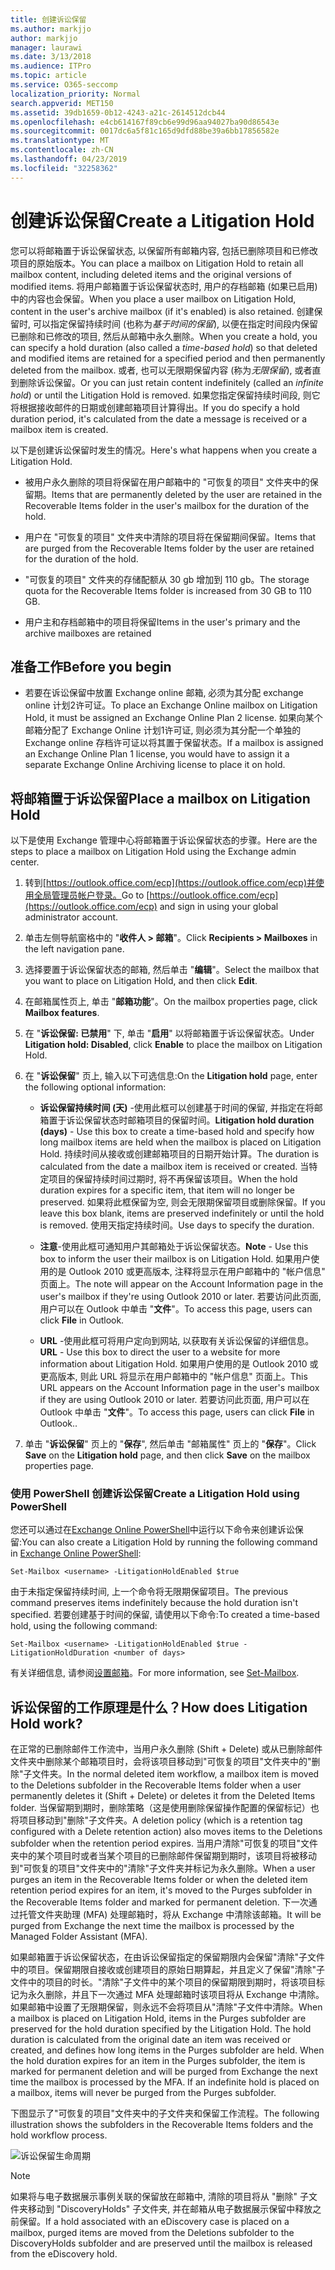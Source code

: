 ```yaml
---
title: 创建诉讼保留
ms.author: markjjo
author: markjjo
manager: laurawi
ms.date: 3/13/2018
ms.audience: ITPro
ms.topic: article
ms.service: O365-seccomp
localization_priority: Normal
search.appverid: MET150
ms.assetid: 39db1659-0b12-4243-a21c-2614512dcb44
ms.openlocfilehash: e4cb614167f89cb6e99d96aa94027ba90d86543e
ms.sourcegitcommit: 0017dc6a5f81c165d9dfd88be39a6bb17856582e
ms.translationtype: MT
ms.contentlocale: zh-CN
ms.lasthandoff: 04/23/2019
ms.locfileid: "32258362"
---
```

# <a name="create-a-litigation-hold"></a><span data-ttu-id="3bc96-102">创建诉讼保留</span><span class="sxs-lookup"><span data-stu-id="3bc96-102">Create a Litigation Hold</span></span>

<span data-ttu-id="3bc96-103">您可以将邮箱置于诉讼保留状态, 以保留所有邮箱内容, 包括已删除项目和已修改项目的原始版本。</span><span class="sxs-lookup"><span data-stu-id="3bc96-103">You can place a mailbox on Litigation Hold to retain all mailbox content, including deleted items and the original versions of modified items.</span></span> <span data-ttu-id="3bc96-104">将用户邮箱置于诉讼保留状态时, 用户的存档邮箱 (如果已启用) 中的内容也会保留。</span><span class="sxs-lookup"><span data-stu-id="3bc96-104">When you place a user mailbox on Litigation Hold, content in the user's archive mailbox (if it's enabled) is also retained.</span></span> <span data-ttu-id="3bc96-105">创建保留时, 可以指定保留持续时间 (也称为*基于时间的保留*), 以便在指定时间段内保留已删除和已修改的项目, 然后从邮箱中永久删除。</span><span class="sxs-lookup"><span data-stu-id="3bc96-105">When you create a hold, you can specify a hold duration (also called a *time-based hold*) so that deleted and modified items are retained for a specified period and then permanently deleted from the mailbox.</span></span> <span data-ttu-id="3bc96-106">或者, 也可以无限期保留内容 (称为*无限保留*), 或者直到删除诉讼保留。</span><span class="sxs-lookup"><span data-stu-id="3bc96-106">Or you can just retain content indefinitely (called an *infinite hold*) or until the Litigation Hold is removed.</span></span> <span data-ttu-id="3bc96-107">如果您指定保留持续时间段, 则它将根据接收邮件的日期或创建邮箱项目计算得出。</span><span class="sxs-lookup"><span data-stu-id="3bc96-107">If you do specify a hold duration period, it's calculated from the date a message is received or a mailbox item is created.</span></span> 
  
<span data-ttu-id="3bc96-108">以下是创建诉讼保留时发生的情况。</span><span class="sxs-lookup"><span data-stu-id="3bc96-108">Here's what happens when you create a Litigation Hold.</span></span>
  
- <span data-ttu-id="3bc96-109">被用户永久删除的项目将保留在用户邮箱中的 "可恢复的项目" 文件夹中的保留期。</span><span class="sxs-lookup"><span data-stu-id="3bc96-109">Items that are permanently deleted by the user are retained in the Recoverable Items folder in the user's mailbox for the duration of the hold.</span></span>
    
- <span data-ttu-id="3bc96-110">用户在 "可恢复的项目" 文件夹中清除的项目将在保留期间保留。</span><span class="sxs-lookup"><span data-stu-id="3bc96-110">Items that are purged from the Recoverable Items folder by the user are retained for the duration of the hold.</span></span>
    
- <span data-ttu-id="3bc96-111">"可恢复的项目" 文件夹的存储配额从 30 gb 增加到 110 gb。</span><span class="sxs-lookup"><span data-stu-id="3bc96-111">The storage quota for the Recoverable Items folder is increased from 30 GB to 110 GB.</span></span>
    
- <span data-ttu-id="3bc96-112">用户主和存档邮箱中的项目将保留</span><span class="sxs-lookup"><span data-stu-id="3bc96-112">Items in the user's primary and the archive mailboxes are retained</span></span>
    
## <a name="before-you-begin"></a><span data-ttu-id="3bc96-113">准备工作</span><span class="sxs-lookup"><span data-stu-id="3bc96-113">Before you begin</span></span>

- <span data-ttu-id="3bc96-114">若要在诉讼保留中放置 Exchange online 邮箱, 必须为其分配 exchange online 计划2许可证。</span><span class="sxs-lookup"><span data-stu-id="3bc96-114">To place an Exchange Online mailbox on Litigation Hold, it must be assigned an Exchange Online Plan 2 license.</span></span> <span data-ttu-id="3bc96-115">如果向某个邮箱分配了 Exchange Online 计划1许可证, 则必须为其分配一个单独的 Exchange online 存档许可证以将其置于保留状态。</span><span class="sxs-lookup"><span data-stu-id="3bc96-115">If a mailbox is assigned an Exchange Online Plan 1 license, you would have to assign it a separate Exchange Online Archiving license to place it on hold.</span></span>
    

## <a name="place-a-mailbox-on-litigation-hold"></a><span data-ttu-id="3bc96-116">将邮箱置于诉讼保留</span><span class="sxs-lookup"><span data-stu-id="3bc96-116">Place a mailbox on Litigation Hold</span></span>

<span data-ttu-id="3bc96-117">以下是使用 Exchange 管理中心将邮箱置于诉讼保留状态的步骤。</span><span class="sxs-lookup"><span data-stu-id="3bc96-117">Here are the steps to place a mailbox on Litigation Hold using the Exchange admin center.</span></span>

1. <span data-ttu-id="3bc96-118">转到[https://outlook.office.com/ecp](https://outlook.office.com/ecp)并使用全局管理员帐户登录。</span><span class="sxs-lookup"><span data-stu-id="3bc96-118">Go to [https://outlook.office.com/ecp](https://outlook.office.com/ecp) and sign in using your global administrator account.</span></span>

2. <span data-ttu-id="3bc96-119">单击左侧导航窗格中的 "**收件人 > 邮箱**"。</span><span class="sxs-lookup"><span data-stu-id="3bc96-119">Click **Recipients > Mailboxes** in the left navigation pane.</span></span>

3. <span data-ttu-id="3bc96-120">选择要置于诉讼保留状态的邮箱, 然后单击 "**编辑**"。</span><span class="sxs-lookup"><span data-stu-id="3bc96-120">Select the mailbox that you want to place on Litigation Hold, and then click **Edit**.</span></span>

4. <span data-ttu-id="3bc96-121">在邮箱属性页上, 单击 "**邮箱功能**"。</span><span class="sxs-lookup"><span data-stu-id="3bc96-121">On the mailbox properties page, click **Mailbox features**.</span></span>
    
5. <span data-ttu-id="3bc96-122">在 "**诉讼保留: 已禁用**" 下, 单击 "**启用**" 以将邮箱置于诉讼保留状态。</span><span class="sxs-lookup"><span data-stu-id="3bc96-122">Under **Litigation hold: Disabled**, click **Enable** to place the mailbox on Litigation Hold.</span></span>
    
6. <span data-ttu-id="3bc96-123">在 "**诉讼保留**" 页上, 输入以下可选信息:</span><span class="sxs-lookup"><span data-stu-id="3bc96-123">On the **Litigation hold** page, enter the following optional information:</span></span> 
    
    - <span data-ttu-id="3bc96-124">**诉讼保留持续时间 (天)** -使用此框可以创建基于时间的保留, 并指定在将邮箱置于诉讼保留状态时邮箱项目的保留时间。</span><span class="sxs-lookup"><span data-stu-id="3bc96-124">**Litigation hold duration (days)** - Use this box to create a time-based hold and specify how long mailbox items are held when the mailbox is placed on Litigation Hold.</span></span> <span data-ttu-id="3bc96-125">持续时间从接收或创建邮箱项目的日期开始计算。</span><span class="sxs-lookup"><span data-stu-id="3bc96-125">The duration is calculated from the date a mailbox item is received or created.</span></span> <span data-ttu-id="3bc96-126">当特定项目的保留持续时间过期时, 将不再保留该项目。</span><span class="sxs-lookup"><span data-stu-id="3bc96-126">When the hold duration expires for a specific item, that item will no longer be preserved.</span></span> <span data-ttu-id="3bc96-127">如果将此框保留为空, 则会无限期保留项目或删除保留。</span><span class="sxs-lookup"><span data-stu-id="3bc96-127">If you leave this box blank, items are preserved indefinitely or until the hold is removed.</span></span> <span data-ttu-id="3bc96-128">使用天指定持续时间。</span><span class="sxs-lookup"><span data-stu-id="3bc96-128">Use days to specify the duration.</span></span>
    
    - <span data-ttu-id="3bc96-129">**注意**-使用此框可通知用户其邮箱处于诉讼保留状态。</span><span class="sxs-lookup"><span data-stu-id="3bc96-129">**Note** - Use this box to inform the user their mailbox is on Litigation Hold.</span></span> <span data-ttu-id="3bc96-130">如果用户使用的是 Outlook 2010 或更高版本, 注释将显示在用户邮箱中的 "帐户信息" 页面上。</span><span class="sxs-lookup"><span data-stu-id="3bc96-130">The note will appear on the Account Information page in the user's mailbox if they're using Outlook 2010 or later.</span></span> <span data-ttu-id="3bc96-131">若要访问此页面, 用户可以在 Outlook 中单击 "**文件**"。</span><span class="sxs-lookup"><span data-stu-id="3bc96-131">To access this page, users can click **File** in Outlook.</span></span>
    
    - <span data-ttu-id="3bc96-132">**URL** -使用此框可将用户定向到网站, 以获取有关诉讼保留的详细信息。</span><span class="sxs-lookup"><span data-stu-id="3bc96-132">**URL** - Use this box to direct the user to a website for more information about Litigation Hold.</span></span> <span data-ttu-id="3bc96-133">如果用户使用的是 Outlook 2010 或更高版本, 则此 URL 将显示在用户邮箱中的 "帐户信息" 页面上。</span><span class="sxs-lookup"><span data-stu-id="3bc96-133">This URL appears on the Account Information page in the user's mailbox if they are using Outlook 2010 or later.</span></span> <span data-ttu-id="3bc96-134">若要访问此页面, 用户可以在 Outlook 中单击 "**文件**"。</span><span class="sxs-lookup"><span data-stu-id="3bc96-134">To access this page, users can click **File** in Outlook..</span></span>

7. <span data-ttu-id="3bc96-135">单击 "**诉讼保留**" 页上的 "**保存**", 然后单击 "邮箱属性" 页上的 "**保存**"。</span><span class="sxs-lookup"><span data-stu-id="3bc96-135">Click **Save** on the **Litigation hold** page, and then click **Save** on the mailbox properties page.</span></span>

### <a name="create-a-litigation-hold-using-powershell"></a><span data-ttu-id="3bc96-136">使用 PowerShell 创建诉讼保留</span><span class="sxs-lookup"><span data-stu-id="3bc96-136">Create a Litigation Hold using PowerShell</span></span>

<span data-ttu-id="3bc96-137">您还可以通过在[Exchange Online PowerShell](https://docs.microsoft.com/powershell/exchange/exchange-online/connect-to-exchange-online-powershell/connect-to-exchange-online-powershell)中运行以下命令来创建诉讼保留:</span><span class="sxs-lookup"><span data-stu-id="3bc96-137">You can also create a Litigation Hold by running the following command in [Exchange Online PowerShell](https://docs.microsoft.com/powershell/exchange/exchange-online/connect-to-exchange-online-powershell/connect-to-exchange-online-powershell):</span></span>

```
Set-Mailbox <username> -LitigationHoldEnabled $true
```

<span data-ttu-id="3bc96-138">由于未指定保留持续时间, 上一个命令将无限期保留项目。</span><span class="sxs-lookup"><span data-stu-id="3bc96-138">The previous command preserves items indefinitely because the hold duration isn't specified.</span></span> <span data-ttu-id="3bc96-139">若要创建基于时间的保留, 请使用以下命令:</span><span class="sxs-lookup"><span data-stu-id="3bc96-139">To created a time-based hold, using the following command:</span></span>

```
Set-Mailbox <username> -LitigationHoldEnabled $true -LitigationHoldDuration <number of days>
```

<span data-ttu-id="3bc96-140">有关详细信息, 请参阅[设置邮箱](https://docs.microsoft.com/en-us/powershell/module/exchange/mailboxes/set-mailbox)。</span><span class="sxs-lookup"><span data-stu-id="3bc96-140">For more information, see [Set-Mailbox](https://docs.microsoft.com/en-us/powershell/module/exchange/mailboxes/set-mailbox).</span></span>

## <a name="how-does-litigation-hold-work"></a><span data-ttu-id="3bc96-141">诉讼保留的工作原理是什么？</span><span class="sxs-lookup"><span data-stu-id="3bc96-141">How does Litigation Hold work?</span></span>

<span data-ttu-id="3bc96-142">在正常的已删除邮件工作流中，当用户永久删除 (Shift + Delete) 或从已删除邮件文件夹中删除某个邮箱项目时，会将该项目移动到"可恢复的项目"文件夹中的"删除"子文件夹。</span><span class="sxs-lookup"><span data-stu-id="3bc96-142">In the normal deleted item workflow, a mailbox item is moved to the Deletions subfolder in the Recoverable Items folder when a user permanently deletes it (Shift + Delete) or deletes it from the Deleted Items folder.</span></span> <span data-ttu-id="3bc96-143">当保留期到期时，删除策略（这是使用删除保留操作配置的保留标记）也将项目移动到"删除"子文件夹。</span><span class="sxs-lookup"><span data-stu-id="3bc96-143">A deletion policy (which is a retention tag configured with a Delete retention action) also moves items to the Deletions subfolder when the retention period expires.</span></span> <span data-ttu-id="3bc96-144">当用户清除"可恢复的项目"文件夹中的某个项目时或者当某个项目的已删除邮件保留期到期时，该项目将被移动到"可恢复的项目"文件夹中的"清除"子文件夹并标记为永久删除。</span><span class="sxs-lookup"><span data-stu-id="3bc96-144">When a user purges an item in the Recoverable Items folder or when the deleted item retention period expires for an item, it's moved to the Purges subfolder in the Recoverable Items folder and marked for permanent deletion.</span></span> <span data-ttu-id="3bc96-145">下一次通过托管文件夹助理 (MFA) 处理邮箱时，将从 Exchange 中清除该邮箱。</span><span class="sxs-lookup"><span data-stu-id="3bc96-145">It will be purged from Exchange the next time the mailbox is processed by the Managed Folder Assistant (MFA).</span></span>

<span data-ttu-id="3bc96-p108">如果邮箱置于诉讼保留状态，在由诉讼保留指定的保留期限内会保留"清除"子文件中的项目。保留期限自接收或创建项目的原始日期算起，并且定义了保留"清除"子文件中的项目的时长。"清除"子文件中的某个项目的保留期限到期时，将该项目标记为永久删除，并且下一次通过 MFA 处理邮箱时该项目将从 Exchange 中清除。如果邮箱中设置了无限期保留，则永远不会将项目从"清除"子文件中清除。</span><span class="sxs-lookup"><span data-stu-id="3bc96-p108">When a mailbox is placed on Litigation Hold, items in the Purges subfolder are preserved for the hold duration specified by the Litigation Hold. The hold duration is calculated from the original date an item was received or created, and defines how long items in the Purges subfolder are held. When the hold duration expires for an item in the Purges subfolder, the item is marked for permanent deletion and will be purged from Exchange the next time the mailbox is processed by the MFA. If an indefinite hold is placed on a mailbox, items will never be purged from the Purges subfolder.</span></span>

<span data-ttu-id="3bc96-150">下图显示了"可恢复的项目"文件夹中的子文件夹和保留工作流程。</span><span class="sxs-lookup"><span data-stu-id="3bc96-150">The following illustration shows the subfolders in the Recoverable Items folders and the hold workflow process.</span></span>

![诉讼保留生命周期](media/LitigationHoldLifeCycle.png)

> [!NOTE]
> <span data-ttu-id="3bc96-152">如果将与电子数据展示事例关联的保留放在邮箱中, 清除的项目将从 "删除" 子文件夹移动到 "DiscoveryHolds" 子文件夹, 并在邮箱从电子数据展示保留中释放之前保留。</span><span class="sxs-lookup"><span data-stu-id="3bc96-152">If a hold associated with an eDiscovery case is placed on a mailbox, purged items are moved from the Deletions subfolder to the DiscoveryHolds subfolder and are preserved until the mailbox is released from the eDiscovery hold.</span></span>
  